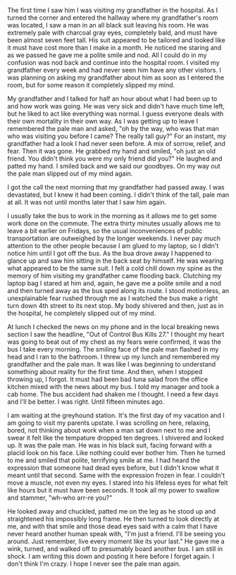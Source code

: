 The first time I saw him I was visiting my grandfather in the hospital. As I turned the corner and entered the hallway where my grandfather's room was located, I saw a man in an all black suit leaving his room. He was extremely pale with charcoal gray eyes, completely bald, and must have been almost seven feet tall. His suit appeared to be tailored and looked like it must have cost more than I make in a month. He noticed me staring and as we passed he gave me a polite smile and nod. All I could do in my confusion was nod back and continue into the hospital room. I visited my grandfather every week and had never seen him have any other visitors.  I was planning on asking my grandfather about him as soon as I entered the room, but for some reason it completely slipped my mind. 

My grandfather and I talked for half an hour about what I had been up to and how work was going.  He was very sick and didn't have much time left, but he liked to act like everything was normal. I guess everyone deals with their own mortality in their own way. As I was getting up to leave I remembered the pale man and asked, "oh by the way, who was that man who was visiting you before I came? The really tall guy?"  For an instant, my grandfather had a look I had never seen before. A mix of sorrow, relief, and fear.  Then it was gone.  He grabbed my hand and smiled, "oh just an old friend. You didn't think you were my only friend did you?" He laughed and patted my hand. I smiled back and we said our goodbyes. On my way out the pale man slipped out of my mind again. 

I got the call the next morning that my grandfather had passed away. I was devastated, but I knew it had been coming. I didn't think of the tall, pale man at all. It was not until months later that I saw him again. 

I usually take the bus to work in the morning as it allows me to get some work done on the commute. The extra thirty minutes usually allows me to leave a bit earlier on Fridays, so the usual inconveniences of public transportation are outweighed by the longer weekends. I never pay much attention to the other people because I am glued to my laptop, so I didn't notice him until I got off the bus. As the bua drove away I happened to glance up and saw him sitting in the back seat by himself. He was wearing what appeared to be the same suit. I felt a cold chill down my spine as the memory of him visiting my grandfather came flooding back. Clutching my laptop bag I stared at him and, again, he gave me a polite smile and a nod and then turned away as the bus sped along its route. I stood motionless, an unexplainable fear rushed through me as I watched the bus make a right turn down 4th street to its next stop. My body shivered and then, just as in the hospital, he completely slipped out of my mind. 

At lunch I checked the news on my phone and in the local breaking news section I saw the headline, "Out of Control Bus Kills 27."  I thought my heart was going to beat out of my chest as my fears were confirmed, it was the bus I take every morning. The smiling face of the pale man flashed in my head and I ran to the bathroom. I threw up my lunch and remembered my grandfather and the pale man. It was like I was beginning to understand something about reality for the first time. And then, when I stopped throwing up, I forgot. It must had been bad tuna salad from the office kitchen mixed with the news about my bus. I told my manager and took a cab home. The bus accident had shaken me I thought. I need a few days and I'll be better. I was right. Until fifteen minutes ago. 

I am waiting at the greyhound station. It's the first day of my vacation and I am going to visit my parents upstate.  I was scrolling on here, relaxing, bored, not thinking about work when a man sat down next to me and I swear it felt like the tempature dropped ten degrees. I shivered and looked up. It was the pale man. He was in his black suit, facing forward with a placid look on his face. Like nothing could ever bother him. Then he turned to me and smiled that polite, terrifying smile at me. I had heard the expression that someone had dead eyes before, but I didn't know what it meant until that second. Same with the expression frozen in fear. I couldn't move a muscle, not even my eyes. I stared into his lifeless eyes for what felt like hours but it must have been seconds. It took all my power to swallow and stammer, "wh-who arr-re you?"  

He looked away and chuckled, patted me on the leg as he stood up and straightened his impossibly long frame. He then turned to look directly at me, and with that smile and those dead eyes said with a calm that I have never heard another human speak with, "I'm just a friend. I'll be seeing  you around. Just remember, live every moment like its your last."  He gave me a wink, turned, and walked off to presumably board another bus. I am still in shock. I am writing this down and posting it here before I forget again. I don't think I'm crazy. I hope I never see the pale man again.